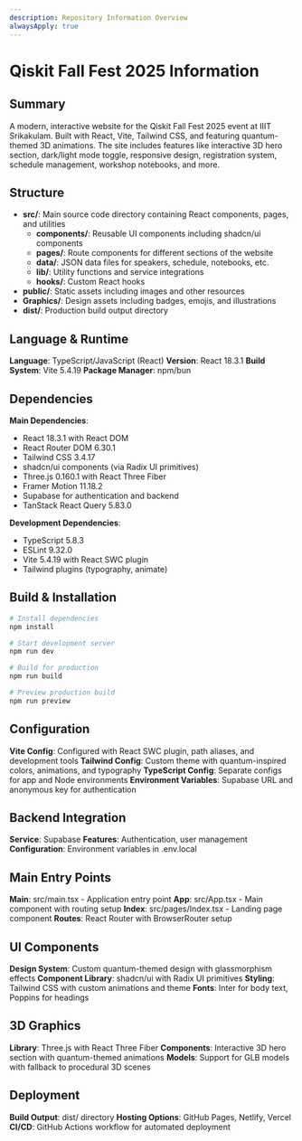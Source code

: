 ```yaml
---
description: Repository Information Overview
alwaysApply: true
---
```


# Qiskit Fall Fest 2025 Information

## Summary
A modern, interactive website for the Qiskit Fall Fest 2025 event at IIIT Srikakulam. Built with React, Vite, Tailwind CSS, and featuring quantum-themed 3D animations. The site includes features like interactive 3D hero section, dark/light mode toggle, responsive design, registration system, schedule management, workshop notebooks, and more.

## Structure
- **src/**: Main source code directory containing React components, pages, and utilities
  - **components/**: Reusable UI components including shadcn/ui components
  - **pages/**: Route components for different sections of the website
  - **data/**: JSON data files for speakers, schedule, notebooks, etc.
  - **lib/**: Utility functions and service integrations
  - **hooks/**: Custom React hooks
- **public/**: Static assets including images and other resources
- **Graphics/**: Design assets including badges, emojis, and illustrations
- **dist/**: Production build output directory

## Language & Runtime
**Language**: TypeScript/JavaScript (React)
**Version**: React 18.3.1
**Build System**: Vite 5.4.19
**Package Manager**: npm/bun

## Dependencies
**Main Dependencies**:
- React 18.3.1 with React DOM
- React Router DOM 6.30.1
- Tailwind CSS 3.4.17
- shadcn/ui components (via Radix UI primitives)
- Three.js 0.160.1 with React Three Fiber
- Framer Motion 11.18.2
- Supabase for authentication and backend
- TanStack React Query 5.83.0

**Development Dependencies**:
- TypeScript 5.8.3
- ESLint 9.32.0
- Vite 5.4.19 with React SWC plugin
- Tailwind plugins (typography, animate)

## Build & Installation
```bash
# Install dependencies
npm install

# Start development server
npm run dev

# Build for production
npm run build

# Preview production build
npm run preview
```

## Configuration
**Vite Config**: Configured with React SWC plugin, path aliases, and development tools
**Tailwind Config**: Custom theme with quantum-inspired colors, animations, and typography
**TypeScript Config**: Separate configs for app and Node environments
**Environment Variables**: Supabase URL and anonymous key for authentication

## Backend Integration
**Service**: Supabase
**Features**: Authentication, user management
**Configuration**: Environment variables in .env.local

## Main Entry Points
**Main**: src/main.tsx - Application entry point
**App**: src/App.tsx - Main component with routing setup
**Index**: src/pages/Index.tsx - Landing page component
**Routes**: React Router with BrowserRouter setup

## UI Components
**Design System**: Custom quantum-themed design with glassmorphism effects
**Component Library**: shadcn/ui with Radix UI primitives
**Styling**: Tailwind CSS with custom animations and theme
**Fonts**: Inter for body text, Poppins for headings

## 3D Graphics
**Library**: Three.js with React Three Fiber
**Components**: Interactive 3D hero section with quantum-themed animations
**Models**: Support for GLB models with fallback to procedural 3D scenes

## Deployment
**Build Output**: dist/ directory
**Hosting Options**: GitHub Pages, Netlify, Vercel
**CI/CD**: GitHub Actions workflow for automated deployment